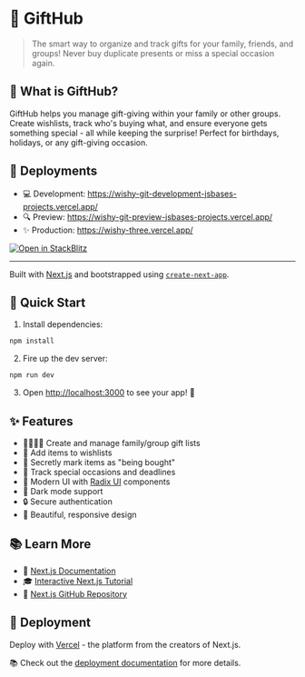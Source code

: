 # 🎁 GiftHub

> The smart way to organize and track gifts for your family, friends, and groups! Never buy duplicate presents or miss a special occasion again.

## 🎯 What is GiftHub?
GiftHub helps you manage gift-giving within your family or other groups. Create wishlists, track who's buying what, and ensure everyone gets something special - all while keeping the surprise! Perfect for birthdays, holidays, or any gift-giving occasion.

## 🚀 Deployments
- 💻 Development: https://wishy-git-development-jsbases-projects.vercel.app/
- 🔍 Preview: https://wishy-git-preview-jsbases-projects.vercel.app/
- ✨ Production: https://wishy-three.vercel.app/

[![Open in StackBlitz](https://developer.stackblitz.com/img/open_in_stackblitz.svg)](https://stackblitz.com/~/github.com/jsbase/wishy)

---

Built with [Next.js](https://nextjs.org) and bootstrapped using [`create-next-app`](https://nextjs.org/docs/app/api-reference/cli/create-next-app).

## 🚀 Quick Start

1. Install dependencies:
```bash
npm install
```

2. Fire up the dev server:
```bash
npm run dev
```

3. Open [http://localhost:3000](http://localhost:3000) to see your app! 🎉

## ✨ Features
- 👨‍👩‍👧‍👦 Create and manage family/group gift lists
- 🎯 Add items to wishlists
- 🤫 Secretly mark items as "being bought"
- 📅 Track special occasions and deadlines
- 🎨 Modern UI with [Radix UI](https://www.radix-ui.com/) components
- 🌙 Dark mode support
- 🔒 Secure authentication
- 💅 Beautiful, responsive design

## 📚 Learn More

- 📖 [Next.js Documentation](https://nextjs.org/docs)
- 🎓 [Interactive Next.js Tutorial](https://nextjs.org/learn)
- 🐙 [Next.js GitHub Repository](https://github.com/vercel/next.js)

## 🚀 Deployment

Deploy with [Vercel](https://vercel.com/new?utm_medium=default-template&filter=next.js&utm_source=create-next-app&utm_campaign=create-next-app-readme) - the platform from the creators of Next.js.

📚 Check out the [deployment documentation](https://nextjs.org/docs/app/building-your-application/deploying) for more details.
